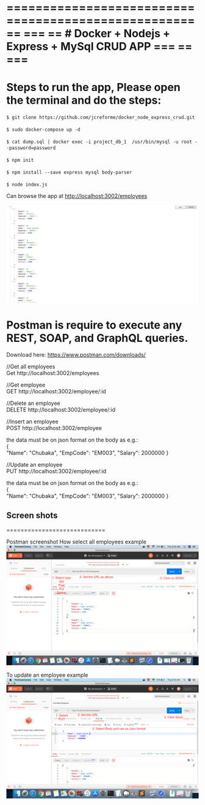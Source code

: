 ====================================================
==												 ===
== # Docker + Nodejs + Express + MySql CRUD APP  ===
==												 ===	
====================================================

# Steps to run the app, Please open the terminal and do the steps:
```
$ git clone https://github.com/jcreforme/docker_node_express_crud.git

$ sudo docker-compose up -d

$ cat dump.sql | docker exec -i project_db_1  /usr/bin/mysql -u root --password=password 

$ npm init

$ npm install --save express mysql body-parser

$ node index.js
```

Can browse the app at <http://localhost:3002/employees>

![GitHub Logo](/3.png)


# Postman is require to  execute any REST, SOAP, and GraphQL queries.
Download here: https://www.postman.com/downloads/

//Get all employees <br />
Get http://localhost:3002/employees 

//Get employee <br />
GET http://localhost:3002/employee/:id

//Delete an employee <br />
DELETE http://localhost:3002/employee/:id

//Insert an employee <br />
POST http://localhost:3002/employee

the data must be on json format on the body as e.g.:<br />
	{	
        "Name": "Chubaka",
        "EmpCode": "EM003",
        "Salary": 2000000
    }

//Update an employee <br />
PUT http://localhost:3002/employee/:id

the data must be on json format on the body as e.g.:<br />
	{	
        "Name": "Chubaka",
        "EmpCode": "EM003",
        "Salary": 2000000
    }


## Screen shots
============================ 

Postman screenshot
How select all employees example
![GitHub Logo](/1.png)

To update an employee example
![GitHub Logo](/2.png)


